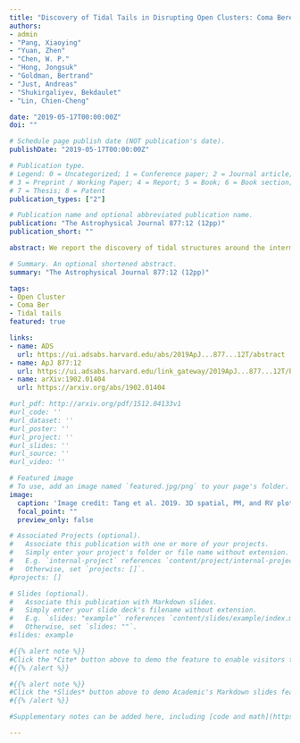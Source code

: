 ```yaml
---
title: "Discovery of Tidal Tails in Disrupting Open Clusters: Coma Berenices and a Neighbor Stellar Group"
authors:
- admin
- "Pang, Xiaoying"
- "Yuan, Zhen"
- "Chen, W. P."
- "Hong, Jongsuk"
- "Goldman, Bertrand"
- "Just, Andreas"
- "Shukirgaliyev, Bekdaulet"
- "Lin, Chien-Cheng"

date: "2019-05-17T00:00:00Z"
doi: ""

# Schedule page publish date (NOT publication's date).
publishDate: "2019-05-17T00:00:00Z"

# Publication type.
# Legend: 0 = Uncategorized; 1 = Conference paper; 2 = Journal article;
# 3 = Preprint / Working Paper; 4 = Report; 5 = Book; 6 = Book section;
# 7 = Thesis; 8 = Patent
publication_types: ["2"]

# Publication name and optional abbreviated publication name.
publication: "The Astrophysical Journal 877:12 (12pp)"
publication_short: ""

abstract: We report the discovery of tidal structures around the intermediate-aged ($\sim$ 700--800Myr), nearby ($\sim85$pc) star cluster Coma Berenices. The spatial and kinematic grouping of stars is determined with the it Gaia/DR2 parallax and proper motion data, by a clustering analysis tool, StarGO, to map 5D parameters ($X, Y, Z$, $\mu_\alpha \cos\delta, \mu_\delta$) onto a 2D neural network. A leading and a trailing tails, each with an extension of $\sim50$pc are revealed for the first time around this disrupting star cluster. The cluster members, totaling to ~$115^{+5}_{-3}$ M$_{\odot}$, are clearly mass segregated, and exhibit a flat mass function with $\alpha \sim 0.79\pm0.16$, in the sense of $dN/dm \propto m^{-\alpha}$, where $N$ is the number of member stars and $m$ is stellar mass, in the mass range of $m=0.25$--$2.51$ M$_{\odot}$. Within the tidal radius of $\sim$6.9pc, there are 77 member candidates with an average position, i.e., as the cluster center, of R.A.=186.8110 deg, and decl.=25.8112 deg, and an average distance of 85.8pc. Additional 120 member candidates reside in the tidal structures, i.e., outnumbering those in the cluster core. The expansion of escaping members lead to an anisotropy in the velocity field of the tidal tails. Our analysis also serendipitously uncovers an adjacent stellar group, part of which has been cataloged in the literature. We identify 218 member candidates, 10 times more than previously known. This star group is some 65pc away from, and $\sim400$Myr younger than, Coma Ber, but is already at the final stage of disruption.  

# Summary. An optional shortened abstract.
summary: "The Astrophysical Journal 877:12 (12pp)"

tags:
- Open Cluster
- Coma Ber
- Tidal tails
featured: true

links:
- name: ADS
  url: https://ui.adsabs.harvard.edu/abs/2019ApJ...877...12T/abstract
- name: ApJ 877:12
  url: https://ui.adsabs.harvard.edu/link_gateway/2019ApJ...877...12T/PUB_HTML
- name: arXiv:1902.01404
  url: https://arxiv.org/abs/1902.01404

#url_pdf: http://arxiv.org/pdf/1512.04133v1
#url_code: ''
#url_dataset: ''
#url_poster: ''
#url_project: ''
#url_slides: ''
#url_source: ''
#url_video: ''

# Featured image
# To use, add an image named `featured.jpg/png` to your page's folder.
image:
  caption: 'Image credit: Tang et al. 2019. 3D spatial, PM, and RV plot for Coma Ber & Group-X.'
  focal_point: ""
  preview_only: false

# Associated Projects (optional).
#   Associate this publication with one or more of your projects.
#   Simply enter your project's folder or file name without extension.
#   E.g. `internal-project` references `content/project/internal-project/index.md`.
#   Otherwise, set `projects: []`.
#projects: []

# Slides (optional).
#   Associate this publication with Markdown slides.
#   Simply enter your slide deck's filename without extension.
#   E.g. `slides: "example"` references `content/slides/example/index.md`.
#   Otherwise, set `slides: ""`.
#slides: example

#{{% alert note %}}
#Click the *Cite* button above to demo the feature to enable visitors to import publication metadata into their reference #management software.
#{{% /alert %}}

#{{% alert note %}}
#Click the *Slides* button above to demo Academic's Markdown slides feature.
#{{% /alert %}}

#Supplementary notes can be added here, including [code and math](https://sourcethemes.com/academic/docs/writing-markdown-#latex/).

---
```

